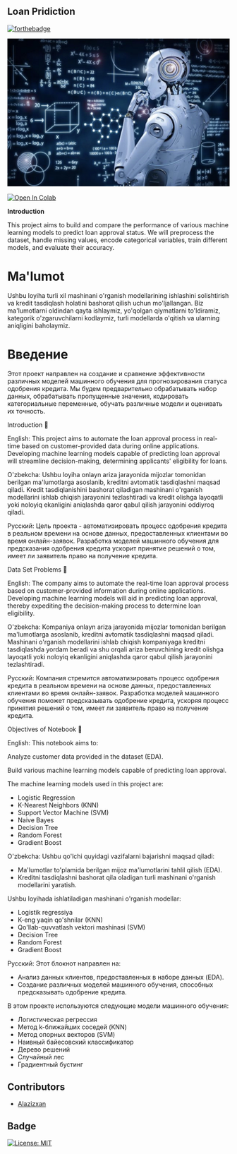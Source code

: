 ## Loan Pridiction


[![forthebadge](https://forthebadge.com/images/badges/made-with-python.svg)](https://www.python.org/)




![Diabetes Risk Factors](image.jpg)




[![Open In Colab](https://colab.research.google.com/assets/colab-badge.svg)](https://colab.research.google.com/github/Alazizxan/Credit_ml-model-DaTa-Science)

**Introduction**

This project aims to build and compare the performance of various machine learning models to predict loan approval status. We will preprocess the dataset, handle missing values, encode categorical variables, train different models, and evaluate their accuracy.

# **Ma'lumot**

Ushbu loyiha turli xil mashinani o'rganish modellarining ishlashini solishtirish va kredit tasdiqlash holatini bashorat qilish uchun mo'ljallangan. Biz ma'lumotlarni oldindan qayta ishlaymiz, yo'qolgan qiymatlarni to'ldiramiz, kategorik o'zgaruvchilarni kodlaymiz, turli modellarda o'qitish va ularning aniqligini baholaymiz.

# **Введение**

Этот проект направлен на создание и сравнение эффективности различных моделей машинного обучения для прогнозирования статуса одобрения кредита. Мы будем предварительно обрабатывать набор данных, обрабатывать пропущенные значения, кодировать категориальные переменные, обучать различные модели и оценивать их точность.

Introduction 👋

English:
This project aims to automate the loan approval process in real-time based on customer-provided data during online applications. Developing machine learning models capable of predicting loan approval will streamline decision-making, determining applicants' eligibility for loans.

O'zbekcha:
Ushbu loyiha onlayn ariza jarayonida mijozlar tomonidan berilgan ma'lumotlarga asoslanib, kreditni avtomatik tasdiqlashni maqsad qiladi. Kredit tasdiqlanishini bashorat qiladigan mashinani o'rganish modellarini ishlab chiqish jarayonini tezlashtiradi va kredit olishga layoqatli yoki noloyiq ekanligini aniqlashda qaror qabul qilish jarayonini oddiyroq qiladi.

Русский:
Цель проекта - автоматизировать процесс одобрения кредита в реальном времени на основе данных, предоставленных клиентами во время онлайн-заявок. Разработка моделей машинного обучения для предсказания одобрения кредита ускорит принятие решений о том, имеет ли заявитель право на получение кредита.

Data Set Problems 🤔

English:
The company aims to automate the real-time loan approval process based on customer-provided information during online applications. Developing machine learning models will aid in predicting loan approval, thereby expediting the decision-making process to determine loan eligibility.

O'zbekcha:
Kompaniya onlayn ariza jarayonida mijozlar tomonidan berilgan ma'lumotlarga asoslanib, kreditni avtomatik tasdiqlashni maqsad qiladi. Mashinani o'rganish modellarini ishlab chiqish kompaniyaga kreditni tasdiqlashda yordam beradi va shu orqali ariza beruvchining kredit olishga layoqatli yoki noloyiq ekanligini aniqlashda qaror qabul qilish jarayonini tezlashtiradi.

Русский:
Компания стремится автоматизировать процесс одобрения кредита в реальном времени на основе данных, предоставленных клиентами во время онлайн-заявок. Разработка моделей машинного обучения поможет предсказывать одобрение кредита, ускоряя процесс принятия решений о том, имеет ли заявитель право на получение кредита.

Objectives of Notebook 📌

English:
This notebook aims to:

Analyze customer data provided in the dataset (EDA).

Build various machine learning models capable of predicting loan approval.

The machine learning models used in this project are:

- Logistic Regression
- K-Nearest Neighbors (KNN)
- Support Vector Machine (SVM)
- Naive Bayes
- Decision Tree
- Random Forest
- Gradient Boost

O'zbekcha:
Ushbu qo'lchi quyidagi vazifalarni bajarishni maqsad qiladi:

- Ma'lumotlar to'plamida berilgan mijoz ma'lumotlarini tahlil qilish (EDA).
- Kreditni tasdiqlashni bashorat qila oladigan turli mashinani o'rganish modellarini yaratish.

Ushbu loyihada ishlatiladigan mashinani o'rganish modellar:

- Logistik regressiya
- K-eng yaqin qo'shnilar (KNN)
- Qo'llab-quvvatlash vektori mashinasi (SVM)
- Decision Tree
- Random Forest
- Gradient Boost

Русский:
Этот блокнот направлен на:

- Анализ данных клиентов, предоставленных в наборе данных (EDA).
- Создание различных моделей машинного обучения, способных предсказывать одобрение кредита.

В этом проекте используются следующие модели машинного обучения:

- Логистическая регрессия
- Метод k-ближайших соседей (KNN)
- Метод опорных векторов (SVM)
- Наивный байесовский классификатор
- Дерево решений
- Случайный лес
- Градиентный бустинг

## Contributors
- [Alazizxan](https://github.com/Alazizxan)

## Badge
[![License: MIT](https://img.shields.io/badge/License-MIT-yellow.svg)](https://opensource.org/licenses/MIT)
